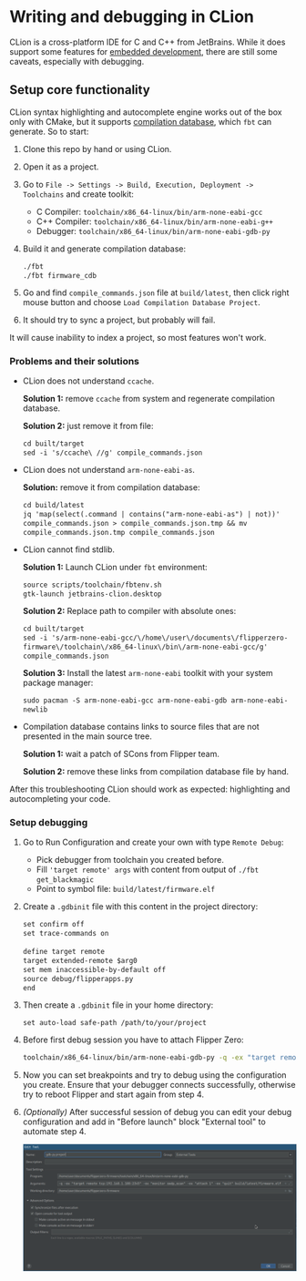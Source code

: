 # Writing and debugging in CLion

CLion is a cross-platform IDE for C and C++ from JetBrains. While it does support some features
for [embedded development](https://www.jetbrains.com/help/clion/embedded-overview.html),
there are still some caveats, especially with debugging.

## Setup core functionality

CLion syntax highlighting and autocomplete engine works out of the box only with CMake, but it supports
[compilation database](https://www.jetbrains.com/help/clion/compilation-database.html), which `fbt` can generate.
So to start:

1. Clone this repo by hand or using CLion.
2. Open it as a project.
3. Go to `File -> Settings -> Build, Execution, Deployment -> Toolchains` and create toolkit:

   - C Compiler: `toolchain/x86_64-linux/bin/arm-none-eabi-gcc`
   - С++ Compiler: `toolchain/x86_64-linux/bin/arm-none-eabi-g++`
   - Debugger: `toolchain/x86_64-linux/bin/arm-none-eabi-gdb-py`

4. Build it and generate compilation database:

   ```shell
   ./fbt
   ./fbt firmware_cdb
   ```

5. Go and find `compile_commands.json` file at `build/latest`, then click right mouse button and choose
`Load Compilation Database Project`.
6. It should try to sync a project, but probably will fail.

It will cause inability to index a project, so most features won't work.

### Problems and their solutions

- CLion does not understand `ccache`.

   **Solution 1:** remove `ccache` from system and regenerate compilation database.

   **Solution 2:** just remove it from file:

   ```shell
   cd built/target
   sed -i 's/ccache\ //g' compile_commands.json
   ```

- CLion does not understand `arm-none-eabi-as`.

   **Solution:** remove it from compilation database:

   ```shell
   cd build/latest
   jq 'map(select(.command | contains("arm-none-eabi-as") | not))' compile_commands.json > compile_commands.json.tmp && mv compile_commands.json.tmp compile_commands.json
   ```

- CLion cannot find stdlib.

   **Solution 1:** Launch CLion under `fbt` environment:

   ```shell
   source scripts/toolchain/fbtenv.sh
   gtk-launch jetbrains-clion.desktop
   ```

   **Solution 2:** Replace path to compiler with absolute ones:

   ```shell
   cd built/target
   sed -i 's/arm-none-eabi-gcc/\/home\/user\/documents\/flipperzero-firmware\/toolchain\/x86_64-linux\/bin\/arm-none-eabi-gсс/g' compile_commands.json
   ```
  
   **Solution 3:** Install the latest `arm-none-eabi` toolkit with your system package manager:

   ```shell
   sudo pacman -S arm-none-eabi-gcc arm-none-eabi-gdb arm-none-eabi-newlib  
   ```
  
- Compilation database contains links to source files that are not presented in the main source tree.
  
  **Solution 1:** wait a patch of SCons from Flipper team.

  **Solution 2:** remove these links from compilation database file by hand.

After this troubleshooting CLion should work as expected: highlighting and autocompleting your code.

### Setup debugging

1. Go to Run Configuration and create your own with type `Remote Debug`:

   - Pick debugger from toolchain you created before.
   - Fill `'target remote' args` with content from output of `./fbt get_blackmagic`
   - Point to symbol file: `build/latest/firmware.elf`

2. Create a `.gdbinit` file with this content in the project directory:

   ```
   set confirm off
   set trace-commands on
  
   define target remote
   target extended-remote $arg0
   set mem inaccessible-by-default off
   source debug/flipperapps.py
   end
   ```
   
3. Then create a `.gdbinit` file in your home directory:

   ```
   set auto-load safe-path /path/to/your/project
   ```
   
4. Before first debug session you have to attach Flipper Zero:

   ```bash
   toolchain/x86_64-linux/bin/arm-none-eabi-gdb-py -q -ex "target remote `./fbt get_blackmagic`" -ex "monitor swdp_scan" -ex "attach 1" -ex "quit" build/latest/firmware.elf
   ```
   
5. Now you can set breakpoints and try to debug using the configuration you create. Ensure that your debugger
   connects successfully, otherwise try to reboot Flipper and start again from step 4.

6. _(Optionally)_ After successful session of debug you can edit your debug configuration and add in "Before launch"
   block "External tool" to automate step 4.

   ![](/documentation/images/clion_external_tool.png)
